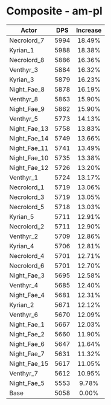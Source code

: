 # Composite - am-pl
| Actor | DPS | Increase |
|---|:---:|:---:|
|Necrolord_7|5994|18.49%|
|Kyrian_1|5988|18.38%|
|Necrolord_8|5886|16.36%|
|Venthyr_3|5884|16.32%|
|Kyrian_3|5879|16.23%|
|Night_Fae_8|5878|16.19%|
|Venthyr_8|5863|15.90%|
|Night_Fae_9|5862|15.90%|
|Venthyr_5|5773|14.13%|
|Night_Fae_13|5758|13.83%|
|Night_Fae_14|5749|13.66%|
|Night_Fae_11|5741|13.49%|
|Night_Fae_10|5735|13.38%|
|Night_Fae_12|5726|13.20%|
|Venthyr_1|5724|13.17%|
|Necrolord_1|5719|13.06%|
|Necrolord_3|5719|13.05%|
|Necrolord_5|5718|13.03%|
|Kyrian_5|5711|12.91%|
|Necrolord_2|5711|12.90%|
|Venthyr_2|5709|12.86%|
|Kyrian_4|5706|12.81%|
|Necrolord_4|5701|12.71%|
|Necrolord_6|5701|12.70%|
|Night_Fae_3|5695|12.58%|
|Venthyr_4|5685|12.40%|
|Night_Fae_4|5681|12.31%|
|Kyrian_2|5671|12.12%|
|Venthyr_6|5670|12.09%|
|Night_Fae_1|5667|12.03%|
|Night_Fae_2|5660|11.90%|
|Night_Fae_6|5647|11.64%|
|Night_Fae_7|5631|11.32%|
|Night_Fae_15|5617|11.05%|
|Venthyr_7|5612|10.95%|
|Night_Fae_5|5553|9.78%|
|Base|5058|0.00%|

